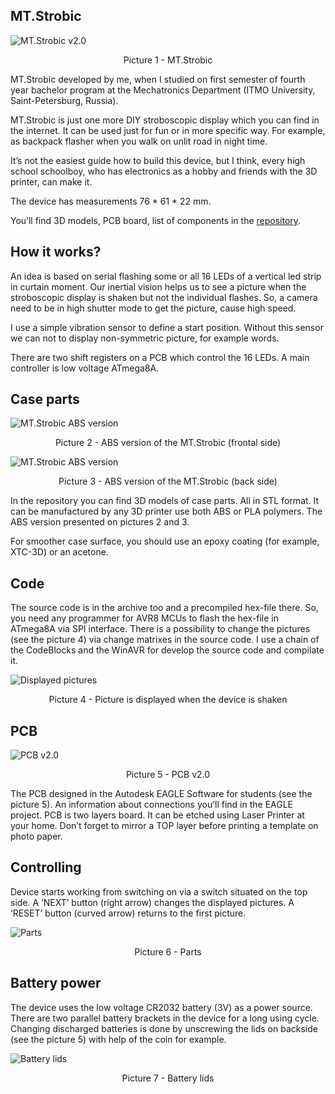 ## MT.Strobic

![MT.Strobic v2.0](/img/1.png)
<p align="center">Picture 1 - MT.Strobic</p>

MT.Strobic developed by me, when I studied on first semester of fourth year bachelor program at the Mechatronics Department (ITMO University, Saint-Petersburg, Russia).

MT.Strobic is just one more DIY stroboscopic display which you can find in the internet. It can be used just for fun or in more specific way. For example, as backpack flasher when you walk on unlit road in night time.

It’s not the easiest guide how to build this device, but I think, every high school schoolboy, who has electronics as a hobby and friends with the 3D printer, can make it.

The device has measurements 76 * 61 * 22 mm.

You’ll find 3D models, PCB board, list of components in the [repository](/release/).

## How it works?

An idea is based on serial flashing some or all 16 LEDs of a vertical led strip in curtain moment. Our inertial vision helps us to see a picture when the stroboscopic display is shaken but not the individual flashes. So, a camera need to be in high shutter mode to get the picture, cause high speed.

I use a simple vibration sensor to define a start position. Without this sensor we can not to display non-symmetric picture, for example words.

There are two shift registers on a PCB which control the 16 LEDs. A main controller is low voltage ATmega8A.

## Case parts

![MT.Strobic ABS version](/img/5.jpg)
<p align="center">Picture 2 - ABS version of the MT.Strobic (frontal side)</p>

![MT.Strobic ABS version](/img/6.jpg)
<p align="center">Picture 3 - ABS version of the MT.Strobic (back side)</p>

In the repository you can find 3D models of case parts. All in STL format. It can be manufactured by any 3D printer use both ABS or PLA polymers. The ABS version presented on pictures 2 and 3.

For smoother case surface, you should use an epoxy coating (for example, XTC-3D) or an acetone.

## Code

The source code is in the archive too and a precompiled hex-file there. So, you need any programmer for AVR8 MCUs to flash the hex-file in ATmega8A via SPI interface. There is a possibility to change the pictures (see the picture 4) via change matrixes in the source code. I use a chain of the CodeBlocks and the WinAVR for develop the source code and compilate it.

![Displayed pictures](/img/)
<p align="center">Picture 4 - Picture is displayed when the device is shaken</p>

## PCB

![PCB v2.0](/img/PCB.png)
<p align="center">Picture 5 - PCB v2.0</p>

The PCB designed in the Autodesk EAGLE Software for students (see the picture 5). An information about connections you’ll find in the EAGLE project. PCB is two layers board. It can be etched using Laser Printer at your home. Don’t forget to mirror a TOP layer before printing a template on photo paper.

## Controlling

Device starts working from switching on via a switch situated on the top side. A ‘NEXT’ button (right arrow) changes the displayed pictures. A ‘RESET’ button (curved arrow) returns to the first picture.

![Parts](/img/3.png)
<p align="center">Picture 6 - Parts</p>

## Battery power

The device uses the low voltage CR2032 battery (3V) as a power source. There are two parallel battery brackets in the device for a long using cycle. Changing discharged batteries is done by unscrewing the lids on backside (see the picture 5) with help of the coin for example.

![Battery lids](/img/4.png)
<p align="center">Picture 7 - Battery lids</p>
